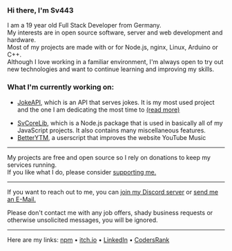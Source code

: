 <!-- Pro Tip: to create a page like this just create a public repo with your username as its name :) -->

### Hi there, I'm Sv443
I am a 19 year old Full Stack Developer from Germany.  
My interests are in open source software, server and web development and hardware.  
Most of my projects are made with or for Node.js, nginx, Linux, Arduino or C++.  
Although I love working in a familiar environment, I'm always open to try out new technologies and want to continue learning and improving my skills.  
  
### What I'm currently working on:
- [JokeAPI](https://github.com/Sv443/JokeAPI), which is an API that serves jokes. It is my most used project and the one I am dedicating the most time to [(read more)](https://jokeapi.dev)
<!-- - [Townly](https://github.com/Sv443/Townly) - I've challenged myself to create a city building game in the command line, with an accompanying game engine, [Teng.](https://github.com/Sv443/Teng)
-->
- [SvCoreLib](https://github.com/Sv443-Network/SvCoreLib), which is a Node.js package that is used in basically all of my JavaScript projects. It also contains many miscellaneous features.
- [BetterYTM](https://github.com/Sv443/BetterYTM), a userscript that improves the website YouTube Music

---

My projects are free and open source so I rely on donations to keep my services running.  
If you like what I do, please consider [supporting me.](https://github.com/sponsors/Sv443)  

---

If you want to reach out to me, you can [join my Discord server](https://dc.sv443.net/) or [send me an E-Mail.](mailto:contact@sv443.net)  
  
Please don't contact me with any job offers, shady business requests or otherwise unsolicited messages, you will be ignored.  

---

Here are my links: [npm](https://www.npmjs.com/~sv443) • [itch.io](https://sv443.itch.io/) • [LinkedIn](https://www.linkedin.com/in/sven-fehler/) • [CodersRank](https://profile.codersrank.io/user/sv443)  
